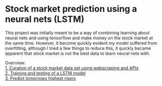 # Stock market prediction using a neural nets (LSTM)

This project was initially meant to be a way of combining learning about neural nets and using tensorflow and make money on the stock market at the same time. However, it become quickly evident my model suffered from overfitting, although I tried a few things to reduce this, it quickly became apparent that stock market is not the best data to learn neural nets with.

Overview:\
[1. Curation of a stock market data set using webscraping and APIs]()\
[2. Training and testing of a LSTM model]()\
[3. Predict tomorrows highest risers]()
